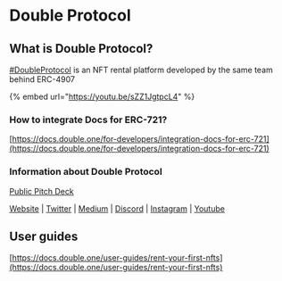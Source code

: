 # Double Protocol

## What is Double Protocol?

[#DoubleProtocol](https://twitter.com/hashtag/DoubleProtocol?src=hashtag\_click) is an NFT rental platform developed by the same team behind ERC-4907

{% embed url="https://youtu.be/sZZ1JgtpcL4" %}

### How to integrate Docs for ERC-721?

[https://docs.double.one/for-developers/integration-docs-for-erc-721](https://docs.double.one/for-developers/integration-docs-for-erc-721)

### **Information about Double Protocol**

[Public Pitch Deck](https://pitch.com/public/9718fc98-78cf-482f-8c7a-99f5f91f18be)&#x20;

[Website](https://double.one/) | [Twitter](https://twitter.com/DoubleProtocol) | [Medium](https://doubleprotocol.medium.com/) | [Discord](https://discord.com/invite/F7DvqVDA4e) | [Instagram](https://instagram.com/doubleprotocol) | [Youtube](https://youtube.com/channel/UC0hF4g6Ew6P77N8psjj0HAQ)

## **User guides**

[https://docs.double.one/user-guides/rent-your-first-nfts](https://docs.double.one/user-guides/rent-your-first-nfts)
